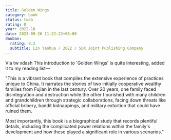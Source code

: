 ```yaml
---
title: Golden Wings
category: book
status: todo
rating: 0
year: 2022-10
date: 2023-09-26 11:22:22+08:00
douban:
  rating: 8.2
  subtitle: Lin Yaohua / 2022 / SDX Joint Publishing Company
---
```


Via tw xdash This introduction to 'Golden Wings' is quite interesting, added it to my reading list—

"This is a vibrant book that compiles the extensive experience of practices unique to China. It narrates the stories of two initially cooperative wealthy families from Fujian in the last century. Over 20 years, one family faced disintegration and destruction while the other flourished with many children and grandchildren through strategic collaborations, facing down threats like official bribery, bandit kidnappings, and military extortion that could have ruined them.

Most importantly, this book is a biographical study that records plentiful details, including the complicated power relations within the family's development and how these played a significant role in various scenarios."
